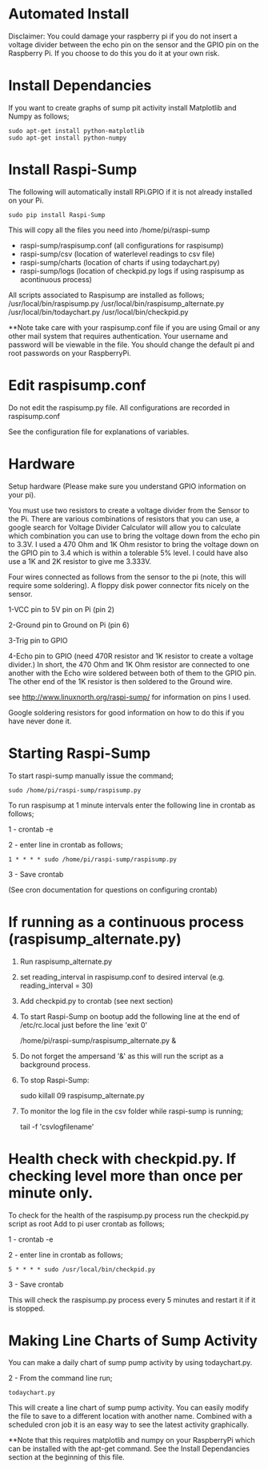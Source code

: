 Automated Install
=================
Disclaimer: You could damage your raspberry pi if you do not insert a voltage divider between the echo pin on the sensor and the GPIO pin on the Raspberry Pi.
If you choose to do this you do it at your own risk.

Install Dependancies
====================

If you want to create graphs of sump pit activity install Matplotlib and Numpy
as follows;

    sudo apt-get install python-matplotlib
    sudo apt-get install python-numpy

Install Raspi-Sump
==================

The following will automatically install RPi.GPIO if it is not already
installed on your Pi.

    sudo pip install Raspi-Sump

This will copy all the files you need into /home/pi/raspi-sump

* raspi-sump/raspisump.conf (all configurations for raspisump)
* raspi-sump/csv (location of waterlevel readings to csv file)
* raspi-sump/charts (location of charts if using todaychart.py)
* raspi-sump/logs (location of checkpid.py logs if using raspisump as acontinuous process)

All scripts associated to Raspisump are installed as follows;
/usr/local/bin/raspisump.py
/usr/local/bin/raspisump_alternate.py
/usr/local/bin/todaychart.py
/usr/local/bin/checkpid.py

**Note take care with your raspisump.conf file if you are using Gmail or any other mail system that requires authentication.  Your username and password will be viewable in the file. You should change the default pi and root passwords on your RaspberryPi.


Edit raspisump.conf 
====================

Do not edit the raspisump.py file.  All configurations are recorded in raspisump.conf

See the configuration file for explanations of variables.


Hardware
========

Setup hardware (Please make sure you understand GPIO information on your pi).

You must use two resistors to create a voltage divider from the Sensor to the Pi.  There are various combinations of resistors that you can use, a google search for Voltage Divider Calculator will allow you to calculate which combination you can use to bring the voltage down from the echo pin to 3.3V.  I used a 470 Ohm and 1K Ohm resistor to bring the voltage down on the GPIO pin to 3.4 which is within a tolerable 5% level. I could have also use a 1K and 2K resistor to give me 3.333V. 

Four wires connected as follows from the sensor to the pi (note, this will require some soldering).  A floppy disk power connector fits nicely on the sensor. 

1-VCC pin to 5V pin on Pi (pin 2)

2-Ground pin to Ground on Pi (pin 6) 

3-Trig pin to GPIO

4-Echo pin to GPIO (need 470R resistor and 1K resistor to create a voltage divider.) In short, the 470 Ohm and 1K Ohm resistor are connected to one another with the Echo wire soldered between both of them to the GPIO pin.  The other end of the 1K resistor is then soldered to the Ground wire.

see http://www.linuxnorth.org/raspi-sump/ for information on pins I used.

Google soldering resistors for good information on how to do this if you have never done it.

Starting Raspi-Sump
===================
To start raspi-sump manually issue the command;

    sudo /home/pi/raspi-sump/raspisump.py

To run raspisump at 1 minute intervals enter the following line in crontab as follows;

1 - crontab -e

2 - enter line in crontab as follows;

    1 * * * * sudo /home/pi/raspi-sump/raspisump.py

3 - Save crontab

(See cron documentation for questions on configuring crontab)


If running as a continuous process (raspisump_alternate.py)
===========================================================

1) Run raspisump_alternate.py

2) set reading_interval in raspisump.conf to desired interval (e.g. reading_interval = 30)

3) Add checkpid.py to crontab (see next section)

4) To start Raspi-Sump on bootup add the following line at the end of /etc/rc.local just before the line 'exit 0'

    /home/pi/raspi-sump/raspisump_alternate.py &

6) Do not forget the ampersand '&' as this will run the script as a background process.

7) To stop Raspi-Sump:

    sudo killall 09 raspisump_alternate.py

8) To monitor the log file in the csv folder while raspi-sump is running;

    tail -f 'csvlogfilename'

Health check with checkpid.py. If checking level more than once per minute only.
================================================================================

To check for the health of the raspisump.py process run the checkpid.py script as root
Add to pi user crontab as follows;

1 - crontab -e

2 - enter line in crontab as follows;

    5 * * * * sudo /usr/local/bin/checkpid.py

3 - Save crontab

This will check the raspisump.py process every 5 minutes and restart it if it is stopped.


Making Line Charts of Sump Activity
===================================

You can make a daily chart of sump pump activity by using todaychart.py.

2 - From the command line run;

    todaychart.py


This will create a line chart of sump pump activity.  You can easily modify the file to save to a different location with another name.
Combined with a scheduled cron job it is an easy way to see the latest activity graphically.

**Note that this requires matplotlib and numpy on your RaspberryPi which can be
installed with the apt-get command.  See the Install Dependancies section at the
beginning of this file.
